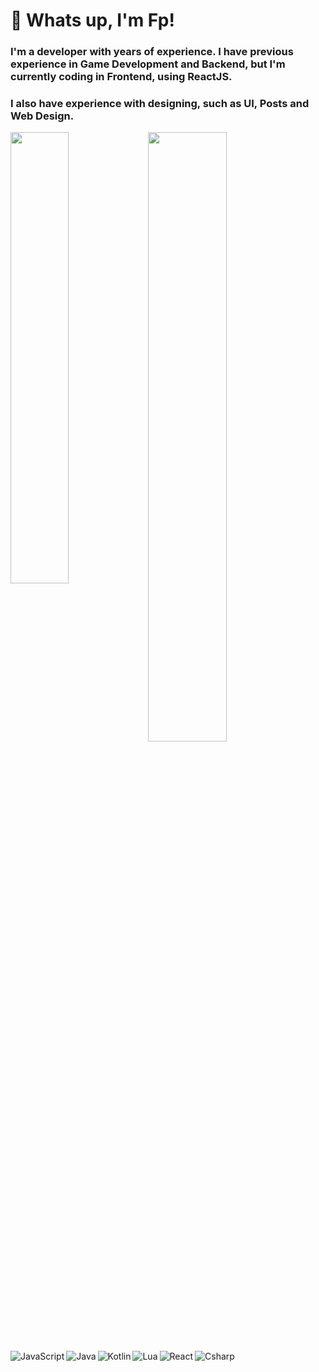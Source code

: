 # 🔧 Whats up, I'm Fp!

### I'm a developer with years of experience. I have previous experience in Game Development and Backend, but I'm currently coding in Frontend, using ReactJS.
### I also have experience with designing, such as UI, Posts and Web Design.

<img align="left" width="43%" src="https://github-readme-stats.vercel.app/api?username=imFp&show_icons=true&theme=radical" />

<img align="left" width="50%" src="https://github-readme-stats.vercel.app/api/top-langs/?username=imFp&layout=compact" />

<br>

<img align="left" alt="JavaScript" src="https://img.shields.io/badge/javascript-%23323330.svg?style=for-the-badge&logo=javascript&logoColor=%23F7DF1E"/>
<img align="left" alt="Java" src="https://img.shields.io/badge/java-%23ED8B00.svg?style=for-the-badge&logo=openjdk&logoColor=white"/>
<img align="left" alt="Kotlin" src="https://img.shields.io/badge/kotlin-%237F52FF.svg?style=for-the-badge&logo=kotlin&logoColor=white"/>
<img align="left" alt="Lua" src="https://img.shields.io/badge/lua-%232C2D72.svg?style=for-the-badge&logo=lua&logoColor=white"/>
<img align="left" alt="React" src="https://img.shields.io/badge/react-%2320232a.svg?style=for-the-badge&logo=react&logoColor=%2361DAFB"/>
<img align="left" alt="Csharp" src="https://img.shields.io/badge/c%23-%23239120.svg?style=for-the-badge&logo=csharp&logoColor=white"/>
